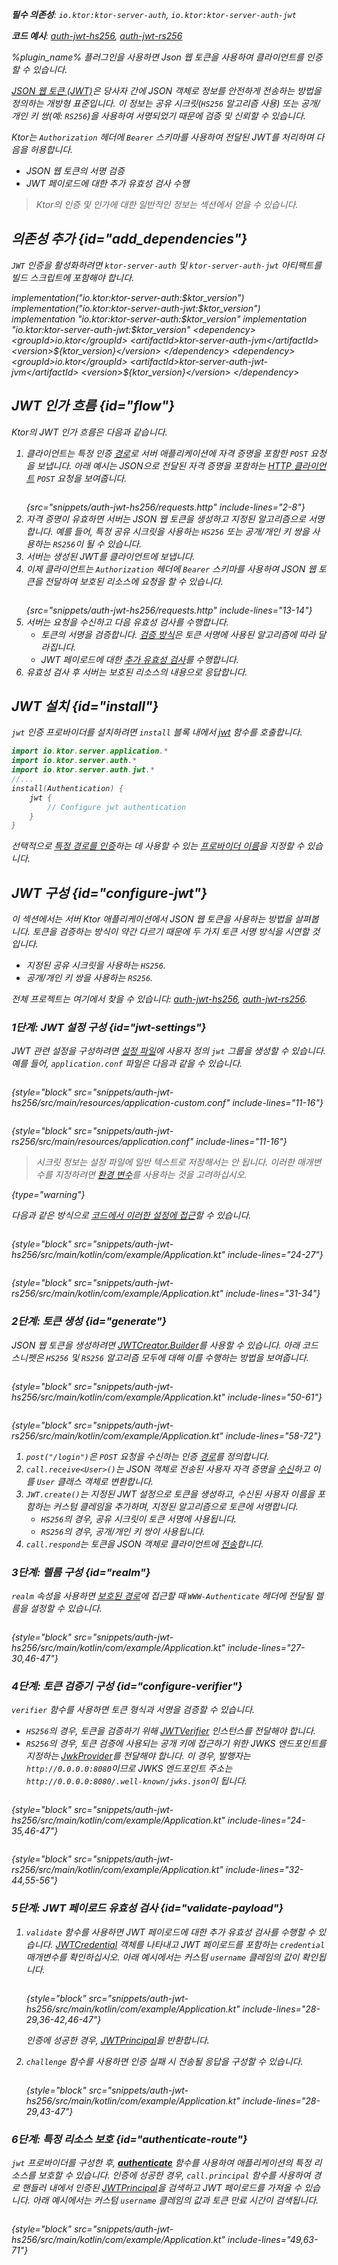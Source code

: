 [//]: # (title: JSON 웹 토큰)

<show-structure for="chapter" depth="2"/>
<primary-label ref="server-plugin"/>

<var name="plugin_name" value="Authentication JWT"/>

<tldr>
<p>
<b>필수 의존성</b>: <code>io.ktor:ktor-server-auth</code>, <code>io.ktor:ktor-server-auth-jwt</code>
</p>
<p>
<b>코드 예시</b>: 
<a href="https://github.com/ktorio/ktor-documentation/tree/%ktor_version%/codeSnippets/snippets/auth-jwt-hs256">auth-jwt-hs256</a>, 
<a href="https://github.com/ktorio/ktor-documentation/tree/%ktor_version%/codeSnippets/snippets/auth-jwt-rs256">auth-jwt-rs256</a>
</p>
<include from="lib.topic" element-id="native_server_not_supported"/>
</tldr>

<link-summary>
%plugin_name% 플러그인을 사용하면 Json 웹 토큰을 사용하여 클라이언트를 인증할 수 있습니다. 
</link-summary>

[JSON 웹 토큰 (JWT)](https://jwt.io/)은 당사자 간에 JSON 객체로 정보를 안전하게 전송하는 방법을 정의하는 개방형 표준입니다. 이 정보는 공유 시크릿(<code>HS256</code> 알고리즘 사용) 또는 공개/개인 키 쌍(예: <code>RS256</code>)을 사용하여 서명되었기 때문에 검증 및 신뢰할 수 있습니다.

Ktor는 `Authorization` 헤더에 `Bearer` 스키마를 사용하여 전달된 JWT를 처리하며 다음을 허용합니다.
* JSON 웹 토큰의 서명 검증
* JWT 페이로드에 대한 추가 유효성 검사 수행

> Ktor의 인증 및 인가에 대한 일반적인 정보는 [](server-auth.md) 섹션에서 얻을 수 있습니다.

## 의존성 추가 {id="add_dependencies"}
`JWT` 인증을 활성화하려면 `ktor-server-auth` 및 `ktor-server-auth-jwt` 아티팩트를 빌드 스크립트에 포함해야 합니다.

<tabs group="languages">
    <tab title="Gradle (Kotlin)" group-key="kotlin">
        <code-block lang="Kotlin" title="예시">
            implementation("io.ktor:ktor-server-auth:$ktor_version")
            implementation("io.ktor:ktor-server-auth-jwt:$ktor_version")
        </code-block>
    </tab>
    <tab title="Gradle (Groovy)" group-key="groovy">
        <code-block lang="Groovy" title="예시">
            implementation "io.ktor:ktor-server-auth:$ktor_version"
            implementation "io.ktor:ktor-server-auth-jwt:$ktor_version"
        </code-block>
    </tab>
    <tab title="Maven" group-key="maven">
        <code-block lang="XML" title="예시">
&lt;dependency&gt;
&lt;groupId&gt;io.ktor&lt;/groupId&gt;
&lt;artifactId&gt;ktor-server-auth-jvm&lt;/artifactId&gt;
&lt;version&gt;${ktor_version}&lt;/version&gt;
&lt;/dependency&gt;
&lt;dependency&gt;
&lt;groupId&gt;io.ktor&lt;/groupId&gt;
&lt;artifactId&gt;ktor-server-auth-jwt-jvm&lt;/artifactId&gt;
&lt;version&gt;${ktor_version}&lt;/version&gt;
&lt;/dependency&gt;
        </code-block>
   </tab>
</tabs>

## JWT 인가 흐름 {id="flow"}
Ktor의 JWT 인가 흐름은 다음과 같습니다.
1. 클라이언트는 특정 인증 [경로](server-routing.md)로 서버 애플리케이션에 자격 증명을 포함한 `POST` 요청을 보냅니다. 아래 예시는 JSON으로 전달된 자격 증명을 포함하는 [HTTP 클라이언트](https://www.jetbrains.com/help/idea/http-client-in-product-code-editor.html) `POST` 요청을 보여줍니다.
   ```HTTP
   ```
   {src="snippets/auth-jwt-hs256/requests.http" include-lines="2-8"}
2. 자격 증명이 유효하면 서버는 JSON 웹 토큰을 생성하고 지정된 알고리즘으로 서명합니다. 예를 들어, 특정 공유 시크릿을 사용하는 `HS256` 또는 공개/개인 키 쌍을 사용하는 `RS256`이 될 수 있습니다.
3. 서버는 생성된 JWT를 클라이언트에 보냅니다.
4. 이제 클라이언트는 `Authorization` 헤더에 `Bearer` 스키마를 사용하여 JSON 웹 토큰을 전달하여 보호된 리소스에 요청을 할 수 있습니다.
   ```HTTP
   ```
   {src="snippets/auth-jwt-hs256/requests.http" include-lines="13-14"}
5. 서버는 요청을 수신하고 다음 유효성 검사를 수행합니다.
   * 토큰의 서명을 검증합니다. [검증 방식](#configure-verifier)은 토큰 서명에 사용된 알고리즘에 따라 달라집니다.
   * JWT 페이로드에 대한 [추가 유효성 검사](#validate-payload)를 수행합니다.
6. 유효성 검사 후 서버는 보호된 리소스의 내용으로 응답합니다.

## JWT 설치 {id="install"}
`jwt` 인증 프로바이더를 설치하려면 `install` 블록 내에서 [jwt](https://api.ktor.io/ktor-server/ktor-server-plugins/ktor-server-auth-jwt/io.ktor.server.auth.jwt/jwt.html) 함수를 호출합니다.

```kotlin
import io.ktor.server.application.*
import io.ktor.server.auth.*
import io.ktor.server.auth.jwt.*
//...
install(Authentication) {
    jwt {
        // Configure jwt authentication
    }
}
```
선택적으로 [특정 경로를 인증](#authenticate-route)하는 데 사용할 수 있는 [프로바이더 이름](server-auth.md#provider-name)을 지정할 수 있습니다.

## JWT 구성 {id="configure-jwt"}
이 섹션에서는 서버 Ktor 애플리케이션에서 JSON 웹 토큰을 사용하는 방법을 살펴봅니다. 토큰을 검증하는 방식이 약간 다르기 때문에 두 가지 토큰 서명 방식을 시연할 것입니다.
* 지정된 공유 시크릿을 사용하는 `HS256`. 
* 공개/개인 키 쌍을 사용하는 `RS256`.

전체 프로젝트는 여기에서 찾을 수 있습니다: [auth-jwt-hs256](https://github.com/ktorio/ktor-documentation/tree/%ktor_version%/codeSnippets/snippets/auth-jwt-hs256), [auth-jwt-rs256](https://github.com/ktorio/ktor-documentation/tree/%ktor_version%/codeSnippets/snippets/auth-jwt-rs256).

### 1단계: JWT 설정 구성 {id="jwt-settings"}

JWT 관련 설정을 구성하려면 [설정 파일](server-configuration-file.topic)에 사용자 정의 `jwt` 그룹을 생성할 수 있습니다. 예를 들어, `application.conf` 파일은 다음과 같을 수 있습니다.

<tabs group="sign-alg">
<tab title="HS256" group-key="hs256">

```
```
{style="block" src="snippets/auth-jwt-hs256/src/main/resources/application-custom.conf" include-lines="11-16"}

</tab>
<tab title="RS256" group-key="rs256">

```
```
{style="block" src="snippets/auth-jwt-rs256/src/main/resources/application.conf" include-lines="11-16"}

</tab>
</tabs>

> 시크릿 정보는 설정 파일에 일반 텍스트로 저장해서는 안 됩니다. 이러한 매개변수를 지정하려면 [환경 변수](server-configuration-file.topic#environment-variables)를 사용하는 것을 고려하십시오.
>
{type="warning"}

다음과 같은 방식으로 [코드에서 이러한 설정에 접근](server-configuration-file.topic#read-configuration-in-code)할 수 있습니다.

<tabs group="sign-alg">
<tab title="HS256" group-key="hs256">

```kotlin
```
{style="block" src="snippets/auth-jwt-hs256/src/main/kotlin/com/example/Application.kt" include-lines="24-27"}

</tab>
<tab title="RS256" group-key="rs256">

```kotlin
```
{style="block" src="snippets/auth-jwt-rs256/src/main/kotlin/com/example/Application.kt" include-lines="31-34"}

</tab>
</tabs>

### 2단계: 토큰 생성 {id="generate"}

JSON 웹 토큰을 생성하려면 [JWTCreator.Builder](https://javadoc.io/doc/com.auth0/java-jwt/latest/com/auth0/jwt/JWTCreator.Builder.html)를 사용할 수 있습니다. 아래 코드 스니펫은 `HS256` 및 `RS256` 알고리즘 모두에 대해 이를 수행하는 방법을 보여줍니다.

<tabs group="sign-alg">
<tab title="HS256" group-key="hs256">

```kotlin
```
{style="block" src="snippets/auth-jwt-hs256/src/main/kotlin/com/example/Application.kt" include-lines="50-61"}

</tab>
<tab title="RS256" group-key="rs256">

```kotlin
```
{style="block" src="snippets/auth-jwt-rs256/src/main/kotlin/com/example/Application.kt" include-lines="58-72"}

</tab>
</tabs>

1.  `post("/login")`은 `POST` 요청을 수신하는 인증 [경로](server-routing.md)를 정의합니다.
2.  `call.receive<User>()`는 JSON 객체로 전송된 사용자 자격 증명을 [수신](server-serialization.md#receive_data)하고 이를 `User` 클래스 객체로 변환합니다.
3.  `JWT.create()`는 지정된 JWT 설정으로 토큰을 생성하고, 수신된 사용자 이름을 포함하는 커스텀 클레임을 추가하며, 지정된 알고리즘으로 토큰에 서명합니다.
    *   `HS256`의 경우, 공유 시크릿이 토큰 서명에 사용됩니다.
    *   `RS256`의 경우, 공개/개인 키 쌍이 사용됩니다.
4.  `call.respond`는 토큰을 JSON 객체로 클라이언트에 [전송](server-serialization.md#send_data)합니다.

### 3단계: 렐름 구성 {id="realm"}
`realm` 속성을 사용하면 [보호된 경로](#authenticate-route)에 접근할 때 `WWW-Authenticate` 헤더에 전달될 렐름을 설정할 수 있습니다.

```kotlin
```
{style="block" src="snippets/auth-jwt-hs256/src/main/kotlin/com/example/Application.kt" include-lines="27-30,46-47"}

### 4단계: 토큰 검증기 구성 {id="configure-verifier"}

`verifier` 함수를 사용하면 토큰 형식과 서명을 검증할 수 있습니다.
*   `HS256`의 경우, 토큰을 검증하기 위해 [JWTVerifier](https://www.javadoc.io/doc/com.auth0/java-jwt/latest/com/auth0/jwt/JWTVerifier.html) 인스턴스를 전달해야 합니다.
*   `RS256`의 경우, 토큰 검증에 사용되는 공개 키에 접근하기 위한 JWKS 엔드포인트를 지정하는 [JwkProvider](https://www.javadoc.io/doc/com.auth0/jwks-rsa/latest/com/auth0/jwk/JwkProvider.html)를 전달해야 합니다. 이 경우, 발행자는 `http://0.0.0.0:8080`이므로 JWKS 엔드포인트 주소는 `http://0.0.0.0:8080/.well-known/jwks.json`이 됩니다.

<tabs group="sign-alg">
<tab title="HS256" group-key="hs256">

```kotlin
```
{style="block" src="snippets/auth-jwt-hs256/src/main/kotlin/com/example/Application.kt" include-lines="24-35,46-47"}

</tab>
<tab title="RS256" group-key="rs256">

```kotlin
```
{style="block" src="snippets/auth-jwt-rs256/src/main/kotlin/com/example/Application.kt" include-lines="32-44,55-56"}

</tab>
</tabs>

### 5단계: JWT 페이로드 유효성 검사 {id="validate-payload"}

1.  `validate` 함수를 사용하면 JWT 페이로드에 대한 추가 유효성 검사를 수행할 수 있습니다. [JWTCredential](https://api.ktor.io/ktor-server/ktor-server-plugins/ktor-server-auth-jwt/io.ktor.server.auth.jwt/-j-w-t-credential/index.html) 객체를 나타내고 JWT 페이로드를 포함하는 `credential` 매개변수를 확인하십시오. 아래 예시에서는 커스텀 `username` 클레임의 값이 확인됩니다.
    ```kotlin
    ```
    {style="block" src="snippets/auth-jwt-hs256/src/main/kotlin/com/example/Application.kt" include-lines="28-29,36-42,46-47"}
    
    인증에 성공한 경우, [JWTPrincipal](https://api.ktor.io/ktor-server/ktor-server-plugins/ktor-server-auth-jwt/io.ktor.server.auth.jwt/-j-w-t-principal/index.html)을 반환합니다. 
2.  `challenge` 함수를 사용하면 인증 실패 시 전송될 응답을 구성할 수 있습니다.
    ```kotlin
    ```
    {style="block" src="snippets/auth-jwt-hs256/src/main/kotlin/com/example/Application.kt" include-lines="28-29,43-47"}

### 6단계: 특정 리소스 보호 {id="authenticate-route"}

`jwt` 프로바이더를 구성한 후, **[authenticate](server-auth.md#authenticate-route)** 함수를 사용하여 애플리케이션의 특정 리소스를 보호할 수 있습니다. 인증에 성공한 경우, `call.principal` 함수를 사용하여 경로 핸들러 내에서 인증된 [JWTPrincipal](https://api.ktor.io/ktor-server/ktor-server-plugins/ktor-server-auth-jwt/io.ktor.server.auth.jwt/-j-w-t-principal/index.html)을 검색하고 JWT 페이로드를 가져올 수 있습니다. 아래 예시에서는 커스텀 `username` 클레임의 값과 토큰 만료 시간이 검색됩니다.

```kotlin
```
{style="block" src="snippets/auth-jwt-hs256/src/main/kotlin/com/example/Application.kt" include-lines="49,63-71"}